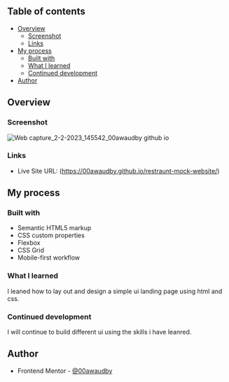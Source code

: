  

## Table of contents

- [Overview](#overview)
  - [Screenshot](#screenshot)
  - [Links](#links)
- [My process](#my-process)
  - [Built with](#built-with)
  - [What I learned](#what-i-learned)
  - [Continued development](#continued-development)
- [Author](#author)




## Overview



### Screenshot

![Web capture_2-2-2023_145542_00awaudby github io](https://user-images.githubusercontent.com/84845712/216359071-49a7e2f0-33e5-4025-87f5-5110e1ee533c.jpeg)




### Links


- Live Site URL: (https://00awaudby.github.io/restraunt-mock-website/)

## My process

### Built with

- Semantic HTML5 markup
- CSS custom properties
- Flexbox
- CSS Grid
- Mobile-first workflow


### What I learned
I leaned how to lay out and design a simple ui landing page using html and css.



### Continued development

I will continue to build different ui using the skills i have leanred.



## Author

- Frontend Mentor - [@00awaudby](https://www.frontendmentor.io/profile/00awaudby)



